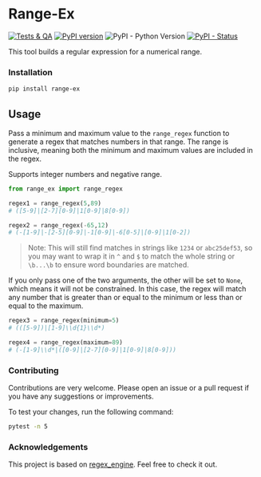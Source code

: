 Range-Ex
=======
[![Tests & QA](https://github.com/nielstron/range-ex/actions/workflows/tests.yml/badge.svg)](https://github.com/nielstron/range-ex/actions/workflows/tests.yml)
[![PyPI version](https://badge.fury.io/py/range-ex.svg)](https://pypi.org/project/range-ex/)
![PyPI - Python Version](https://img.shields.io/pypi/pyversions/range-ex.svg)
[![PyPI - Status](https://img.shields.io/pypi/status/range-ex.svg)](https://pypi.org/project/range-ex/)

This tool builds a regular expression for a numerical range.


### Installation

```sh
pip install range-ex
```


<!-- USAGE EXAMPLES -->
## Usage

Pass a minimum and maximum value to the `range_regex` function to generate a regex that matches numbers in that range. The range is inclusive, meaning both the minimum and maximum values are included in the regex.


Supports integer numbers and negative range.

```python
from range_ex import range_regex

regex1 = range_regex(5,89)
# ([5-9]|[2-7][0-9]|1[0-9]|8[0-9])

regex2 = range_regex(-65,12)
# (-[1-9]|-[2-5][0-9]|-1[0-9]|-6[0-5]|[0-9]|1[0-2])
```

> Note: This will still find matches in strings like `1234` or `abc25def53`, so you may want to wrap it in `^` and `$` to match the whole string or `\b...\b` to ensure word boundaries are matched.

If you only pass one of the two arguments, the other will be set to `None`, which means it will not be constrained.
In this case, the regex will match any number that is greater than or equal to the minimum or less than or equal to the maximum.

```python
regex3 = range_regex(minimum=5)
# (([5-9])|[1-9]\\d{1}\\d*)

regex4 = range_regex(maximum=89)
# (-[1-9]\\d*|([0-9]|[2-7][0-9]|1[0-9]|8[0-9]))
```


### Contributing

Contributions are very welcome. Please open an issue or a pull request if you have any suggestions or improvements.

To test your changes, run the following command:

```sh
pytest -n 5
```

### Acknowledgements

This project is based on [regex_engine](https://github.com/raj-kiran-p/regex_engine). Feel free to check it out.